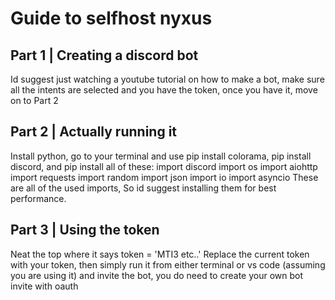 <h1>Guide to selfhost nyxus</h1>
<h2>Part 1 | Creating a discord bot</h2>
<p>Id suggest just watching a youtube tutorial on how to make a bot, make sure all the intents are selected and you have the token, once you have it, move on to Part 2</p>
<h2>Part 2 | Actually running it</h2>
<p>Install python, go to your terminal and use pip install colorama, pip install discord, and pip install all of these:
import discord
import os
import aiohttp
import requests
import random
import json
import io
import asyncio
These are all of the used imports, So id suggest installing them for best performance.</p>
<h2>Part 3 | Using the token</h2>
<p>Neat the top where it says token = 'MTI3 etc..' Replace the current token with your token, then simply run it from either terminal or vs code (assuming you are using it) and invite the bot, you do need to create your own
bot invite with oauth</p>
